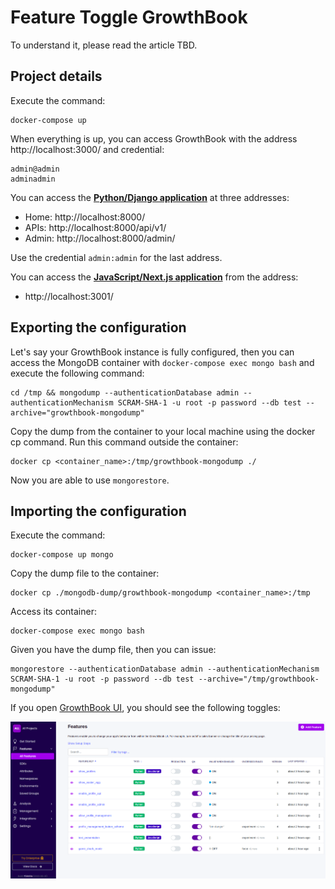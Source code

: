 # Feature Toggle GrowthBook

To understand it, please read the article TBD.

## Project details

Execute the command:

    docker-compose up

When everything is up, you can access GrowthBook with the address http://localhost:3000/ and credential:

```
admin@admin
adminadmin
```

You can access the [**Python/Django application**](./app-python-django) at three addresses:

- Home: http://localhost:8000/
- APIs: http://localhost:8000/api/v1/
- Admin: http://localhost:8000/admin/

Use the credential `admin:admin` for the last address.

You can access the [**JavaScript/Next.js application**](./app-javascript-nextjs) from the address:

- http://localhost:3001/

## Exporting the configuration

Let's say your GrowthBook instance is fully configured, then you can access the MongoDB container with `docker-compose exec mongo bash` and execute the following command:

```
cd /tmp && mongodump --authenticationDatabase admin --authenticationMechanism SCRAM-SHA-1 -u root -p password --db test --archive="growthbook-mongodump"
```

Copy the dump from the container to your local machine using the docker cp command. Run this command outside the container:

```
docker cp <container_name>:/tmp/growthbook-mongodump ./
```

Now you are able to use `mongorestore`.

## Importing the configuration

Execute the command:

    docker-compose up mongo

Copy the dump file to the container:

    docker cp ./mongodb-dump/growthbook-mongodump <container_name>:/tmp

Access its container:

    docker-compose exec mongo bash

Given you have the dump file, then you can issue:

    mongorestore --authenticationDatabase admin --authenticationMechanism SCRAM-SHA-1 -u root -p password --db test --archive="/tmp/growthbook-mongodump"

If you open [GrowthBook UI](http://localhost:3000/features), you should see the following toggles:

![](./docs/2023-05-10-17-21-30-Screenshot.png)
